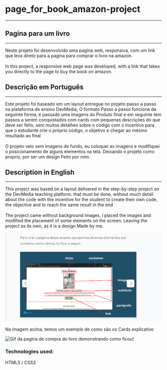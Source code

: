 # page_for_book_amazon-project

______________________________

 ## Pagina para um livro

 ________________________

Neste projeto foi desenvolvido uma pagina web, responsiva, com um link que leva direto para a pagina para comprar o livro na amazon.
<br></br>
In this project, a responsive web page was developed, with a link that takes you directly to the page to buy the book on amazon.



 ## Descrição em Português

_________________________
  Este projeto foi baseado em um layout entregue no projeto passo a passo na plataforma de ensino DevMedia, O formato Passo a passo  funciona da seguinte forma, é passado uma imagens do Produto final e em seguinte tem passos a serem conquistados com cards com pequenas descrições do que deve ser feito, sem muitos detalhes sobre o código com o incentivo para que o estudante crie o próprio código, o objetivo e chegar ao mesmo resultado ao final<br></br>
  O projeto veio sem imagens de fundo, eu coloquei as imagens e modifiquei o posicionamento de alguns elementos na tela. Deixando o projeto como proprio, por ser um design Feito por mim.

  ## Description in English

  _________________________
This project was based on a layout delivered in the step-by-step project on the DevMedia teaching platform. that must be done, without much detail about the code with the incentive for the student to create their own code, the objective and to reach the same result in the end<br></br>
The project came without background images, I placed the images and modified the placement of some elements on the screen. Leaving the project as its own, as it is a design Made by me.

<img src=".../../page-for-book-project/assets/2022-07-03.png" alt="DevMedia exercício" title="exercício">

 Na imagem acima, temos um exemplo de como são os Cards explicativo

  <img src=".../../page-for-book-project/assets/book2.gif" alt="Gif da pagina de compra do livro demonstrando como ficou!" title="Pagina de compra do livro">

  ### Technologies used:

  HTML5 / CSS3
